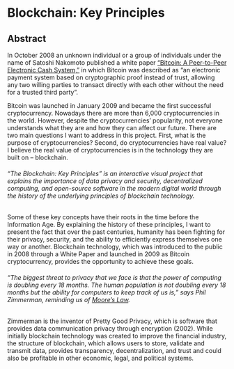 # **Blockchain: Key Principles**

## Abstract
  In October 2008 an unknown individual or a group of individuals under the name of Satoshi Nakomoto published a white paper [“Bitcoin: A Peer-to-Peer Electronic Cash System,”](https://nakamotoinstitute.org/bitcoin/) in which Bitcoin was described as “an electronic payment system based on cryptographic proof instead of trust, allowing any two willing parties to transact directly with each other without the need for a trusted third party”. 

  Bitcoin was launched in January 2009 and became the first successful cryptocurrency. Nowadays there are more than 6,000 cryptocurrencies in the world. However, despite the cryptocurrencies’ popularity, not everyone understands what they are and how they can affect our future. There are two main questions I want to address in this project. First, what is the purpose of cryptocurrencies? Second, do cryptocurrencies have real value? I believe the real value of cryptocurrencies is in the technology they are built on – blockchain. 
  
  ###### “The Blockchain: Key Principles” is an interactive visual project that explains the importance of data privacy and security, decentralized computing, and open-source software in the modern digital world through the history of the underlying principles of blockchain technology.
  
  Some of these key concepts have their roots in the time before the Information Age. By explaining the history of these principles, I want to present the fact that over the past centuries, humanity has been fighting for their privacy, security, and the ability to efficiently express themselves one way or another. Blockchain technology, which was introduced to the public in 2008 through a White Paper and launched in 2009 as Bitcoin cryptocurrency, provides the opportunity to achieve these goals. 
  
  ###### “The biggest threat to privacy that we face is that the power of computing is doubling every 18 months. The human population is not doubling every 18 months but the ability for computers to keep track of us is,” says Phil Zimmerman, reminding us of [Moore’s Law](https://www.umsl.edu/~siegelj/information_theory/projects/Bajramovic/www.umsl.edu/_abdcf/Cs4890/link1.html). 
  Zimmerman is the inventor of Pretty Good Privacy, which is software that provides data communication privacy through encryption (2002). While initially blockchain technology was created to improve the financial industry, the structure of blockchain, which allows users to store, validate and transmit data, provides transparency, decentralization, and trust and could also be profitable in other economic, legal, and political systems.


